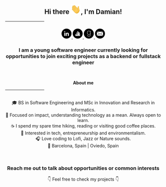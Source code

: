 <html>
   <body>
      <h2 align="center">Hi there <img src="media/gifs/wave.gif" width="32" height="32"/>, I'm Damian!</h2>
      <hr width="25%" align="center">
      <h3 align="center">
         <a href="https://www.linkedin.com/in/damianrubio">
         <img src="media/icons/linkedin_icon.svg" width="32" height="32"/>
         </a>
         <a href="https://stackoverflow.com/users/8214868/drubio?tab=profile">
         <img src="media/icons/stackoverflow_icon.svg" width="32" height="32"/>
         </a>
         <a href="https://www.goodreads.com/dami_rubio">
         <img src="media/icons/goodreads_icon.svg" width="32" height="32"/>
         </a>
         <a href="mailto:drubiocuervo@gmail.com">
         <img src="media/icons/mail_icon.svg" width="32" height="32"/>
         </a>
      </h3>
      <h3 align="center">I am a young software engineer currently looking for opportunities to join exciting projects as a backend or fullstack engineer</h3>
      <br>
      <p align="center"><b>About me</b></p>
      <hr width="25%" align="center">
      <p align="center">
      <br>
         🎓 BS in Software Engineering and MSc in Innovation and Research in Informatics.
         <br>
         🎯 Focused on impact, understanding technology as a mean. Always open to learn.
         <br>
         ☕ I spend my spare time hiking, reading or visiting good coffee places.
         <br>
         🌱 Interested in tech, entrepreneurship and environmentalism.
         <br>
         🎧 Love coding to Lofi, Jazz or Nature sounds.
         <br>
         📌 Barcelona, Spain | Oviedo, Spain
      </p>
      <br>
      <h3 align="center">Reach me out to talk about opportunities or common interests </h2>
      <p align="center">
        👇 Feel free to check my projects 👇
      </p>
   </body>
</html>